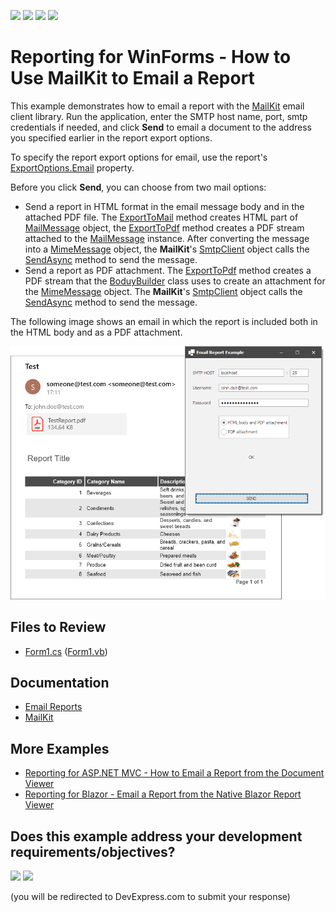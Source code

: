 <!-- default badges list -->
![](https://img.shields.io/endpoint?url=https://codecentral.devexpress.com/api/v1/VersionRange/441553347/24.2.1%2B)
[![](https://img.shields.io/badge/Open_in_DevExpress_Support_Center-FF7200?style=flat-square&logo=DevExpress&logoColor=white)](https://supportcenter.devexpress.com/ticket/details/T1055592)
[![](https://img.shields.io/badge/📖_How_to_use_DevExpress_Examples-e9f6fc?style=flat-square)](https://docs.devexpress.com/GeneralInformation/403183)
[![](https://img.shields.io/badge/💬_Leave_Feedback-feecdd?style=flat-square)](#does-this-example-address-your-development-requirementsobjectives)
<!-- default badges end -->
# Reporting for WinForms - How to Use MailKit to Email a Report

This example demonstrates how to email a report with the [MailKit](http://www.mimekit.net/docs/html/Introduction.htm) email client library. Run the application, enter the SMTP host name, port, smtp credentials if needed, and click **Send** to email a document to the address you specified earlier in the report export options.

To specify the report export options for email, use the report's [ExportOptions.Email](https://docs.devexpress.com/CoreLibraries/DevExpress.XtraPrinting.ExportOptions.Email) property.

Before you click **Send**, you can choose from two mail options:

- Send a report in HTML format in the email message body and in the attached PDF file. The [ExportToMail](https://docs.devexpress.com/XtraReports/DevExpress.XtraReports.UI.XtraReport.ExportToMail(System.String-System.String-System.String)) method creates HTML part of [MailMessage](https://learn.microsoft.com/en-us/dotnet/api/system.net.mail.mailmessage) object, the [ExportToPdf](https://docs.devexpress.com/XtraReports/DevExpress.XtraReports.UI.XtraReport.ExportToPdf(System.IO.Stream-DevExpress.XtraPrinting.PdfExportOptions)) method creates a PDF stream attached to the [MailMessage](https://learn.microsoft.com/en-us/dotnet/api/system.net.mail.mailmessage) instance. After converting the message into a [MimeMessage](http://www.mimekit.net/docs/html/T_MimeKit_MimeMessage.htm) object, the **MailKit**'s [SmtpClient](http://www.mimekit.net/docs/html/T_MailKit_Net_Smtp_SmtpClient.htm) object calls the [SendAsync](http://www.mimekit.net/docs/html/M_MailKit_MailTransport_SendAsync_3.htm) method to send the message.
- Send a report as PDF attachment. The [ExportToPdf](https://docs.devexpress.com/XtraReports/DevExpress.XtraReports.UI.XtraReport.ExportToPdf(System.IO.Stream-DevExpress.XtraPrinting.PdfExportOptions)) method creates a PDF stream that the [BoduyBuilder](http://www.mimekit.net/docs/html/T_MimeKit_BodyBuilder.htm) class uses to create an attachment for the [MimeMessage](http://www.mimekit.net/docs/html/T_MimeKit_MimeMessage.htm) object. The **MailKit**'s [SmtpClient](http://www.mimekit.net/docs/html/T_MailKit_Net_Smtp_SmtpClient.htm) object calls the [SendAsync](http://www.mimekit.net/docs/html/M_MailKit_MailTransport_SendAsync_3.htm) method to send the message.

The following image shows an email in which the report is included both in the HTML body and as a PDF attachment.

![App Screenshot](Images/screenshot.png)


## Files to Review
- [Form1.cs](CS/Form1.cs) ([Form1.vb](VB/Form1.vb))

## Documentation

- [Email Reports](https://docs.devexpress.com/XtraReports/17634/detailed-guide-to-devexpress-reporting/store-and-distribute-reports/export-reports/email-reports)
- [MailKit](http://www.mimekit.net/docs/html/Introduction.htm)

## More Examples

- [Reporting for ASP.NET MVC - How to Email a Report from the Document Viewer](https://github.com/DevExpress-Examples/reporting-web-mvc-email-report)
- [Reporting for Blazor - Email a Report from the Native Blazor Report Viewer](https://github.com/DevExpress-Examples/reporting-blazor-email-report)

<!-- feedback -->
## Does this example address your development requirements/objectives?

[<img src="https://www.devexpress.com/support/examples/i/yes-button.svg"/>](https://www.devexpress.com/support/examples/survey.xml?utm_source=github&utm_campaign=reporting-winforms-mailkit-email-report-pdf&~~~was_helpful=yes) [<img src="https://www.devexpress.com/support/examples/i/no-button.svg"/>](https://www.devexpress.com/support/examples/survey.xml?utm_source=github&utm_campaign=reporting-winforms-mailkit-email-report-pdf&~~~was_helpful=no)

(you will be redirected to DevExpress.com to submit your response)
<!-- feedback end -->
